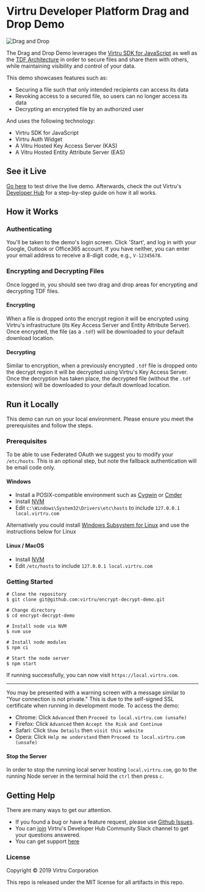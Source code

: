 # Virtru Developer Platform Drag and Drop Demo

![Drag and Drop](https://files.readme.io/43813ab-Screen_Shot_2019-02-14_at_2.33.59_PM.png)

The Drag and Drop Demo leverages the [Virtru SDK for JavaScript](https://docs.developer.virtru.com/js/latest/index.html) as well as the [TDF Architecture](https://developer.virtru.com/docs/tdf-overview) in order to secure files and share them with others, while maintaining visibility and control of your data.

This demo showcases features such as:

- Securing a file such that only intended recipients can access its data
- Revoking access to a secured file, so users can no longer access its data
- Decrypting an encrypted file by an authorized user 

And uses the following technology:

- Virtru SDK for JavaScript
- Virtru Auth Widget
- A Vitru Hosted Key Access Server (KAS)
- A Vitru Hosted Entity Attribute Server (EAS)

## See it Live

[Go here](https://demos.developer.virtru.com/dd/) to test drive the live demo. Afterwards, check the out Virtru's [Developer Hub](https://developer.virtru.com/docs/share-track) for a step-by-step guide on how it all works.

## How it Works

### Authenticating

You'll be taken to the demo's login screen. Click 'Start', and log in with your Google, Outlook or Office365 account. If you have neither, you can enter your email address to receive a 8-digit code, e.g., `V-12345678`. 

### Encrypting and Decrypting Files

Once logged in, you should see two drag and drop areas for encrypting and decrypting TDF files.

#### Encrypting

When a file is dropped onto the encrypt region it will be encrypted using Virtru's infrastructure (its Key Access Server and Entity Attribute Server). Once encrypted, the file (as a `.tdf`) will be downloaded to your default download location.

#### Decrypting

Similar to encryption, when a previously encrypted `.tdf` file is dropped onto the decrypt region it will be decrypted using Virtru's Key Access Server. Once the decryption has taken place, the decrypted file (without the `.tdf` extension) will be downloaded to your default download location.

## Run it Locally

This demo can run on your local environment. Please ensure you meet the prerequisites and follow the steps.

### Prerequisites

To be able to use Federated OAuth we suggest you to modify your `/etc/hosts`. This is an optional step, but note the fallback authentication will be email code only.

#### Windows

- Install a POSIX-compatible environment such as [Cygwin](https://www.cygwin.com/) or [Cmder](https://cmder.net/)
- Install [NVM](https://github.com/coreybutler/nvm-windows#node-version-manager-nvm-for-windows)
- Edit `c:\Windows\System32\Drivers\etc\hosts` to include `127.0.0.1 local.virtru.com`

Alternatively you could install [Windows Subsystem for Linux](https://docs.microsoft.com/en-us/windows/wsl/install-win10) and use the instructions below for Linux

#### Linux / MacOS

- Install [NVM](https://github.com/nvm-sh/nvm#installation-and-update)
- Edit `/etc/hosts` to include `127.0.0.1 local.virtru.com`

### Getting Started

```console
# Clone the repository
$ git clone git@github.com:virtru/encrypt-decrypt-demo.git

# Change directory
$ cd encrypt-decrypt-demo

# Install node via NVM
$ nvm use

# Install node modules
$ npm ci

# Start the node server
$ npm start
```

If running successfully, you can now visit `https://local.virtru.com`.

---

You may be presented with a warning screen with a message similar to "Your connection is not private." This is due to the self-signed SSL certificate when running in development mode. To access the demo:

- Chrome: Click `Advanced` then `Proceed to local.virtru.com (unsafe)`
- Firefox: Click `Advanced` then `Accept the Risk and Continue`
- Safari: Click `Show Details` then `visit this website`
- Opera: Click `Help me understand` then `Proceed to local.virtru.com (unsafe)`

#### Stop the Server

In order to stop the running local server hosting `local.virtru.com`, go to the running Node server in the terminal hold the `ctrl` then press `c`.

## Getting Help

There are many ways to get our attention. 

* If you found a bug or have a feature request, please use [Github Issues](https://github.com/virtru/encrypt-decrypt-demo/issues). 
* You can [join](https://docs.google.com/forms/d/e/1FAIpQLSfCx5tSl9hGQSZ-H-ZIzNw6uWIPN3_HSpMtYssKQ9jytj9yQQ/viewform) Virtru's Developer Hub Community Slack channel to get your questions answered.
* You can get support [here](https://support.virtru.com/hc/en-us/requests/new?ticket_form_id=360001419954)


### License

Copyright © 2019 Virtru Corporation

This repo is released under the MIT license for all artifacts in this repo.
